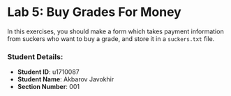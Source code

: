 # Lab 5: Buy Grades For Money

In this exercises, you should make a form which takes payment information from suckers who want to buy a grade, and store it in a `suckers.txt` file.


### Student Details:

- **Student ID**: u1710087
- **Student Name**: Akbarov Javokhir
- **Section Number**: 001
